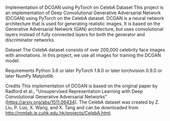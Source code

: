 Implementation of DCGAN using PyTorch on CelebA Dataset
This project is an implementation of Deep Convolutional Generative Adversarial Network (DCGAN) using PyTorch on the CelebA dataset. DCGAN is a neural network architecture that is used for generating realistic images. It is based on the Generative Adversarial Network (GAN) architecture, but uses convolutional layers instead of fully connected layers for both the generator and discriminator networks.

Dataset
The CelebA dataset consists of over 200,000 celebrity face images with annotations. In this project, we use all  images for training the DCGAN model.

Requirements
Python 3.6 or later
PyTorch 1.8.0 or later
torchvision 0.9.0 or later
NumPy
Matplotlib

Credits
This implementation of DCGAN is based on the original paper by Radford et al., "Unsupervised Representation Learning with Deep Convolutional Generative Adversarial Networks" (https://arxiv.org/abs/1511.06434). The CelebA dataset was created by Z. Liu, P. Luo, X. Wang, and X. Tang and can be downloaded from http://mmlab.ie.cuhk.edu.hk/projects/CelebA.html.
